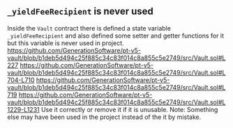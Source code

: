 ## `_yieldFeeRecipient` is never used
Inside the `Vault` contract there is defined a state variable `_yieldFeeRecipient` and also defined some setter and getter functions for it but this variable is never used in project.
https://github.com/GenerationSoftware/pt-v5-vault/blob/b1deb5d494c25f885c34c83f014c8a855c5e2749/src/Vault.sol#L227
https://github.com/GenerationSoftware/pt-v5-vault/blob/b1deb5d494c25f885c34c83f014c8a855c5e2749/src/Vault.sol#L704-L710
https://github.com/GenerationSoftware/pt-v5-vault/blob/b1deb5d494c25f885c34c83f014c8a855c5e2749/src/Vault.sol#L719
https://github.com/GenerationSoftware/pt-v5-vault/blob/b1deb5d494c25f885c34c83f014c8a855c5e2749/src/Vault.sol#L1229-L1231
Use it correctly or remove it if it is unusable.
Note: Something else may have been used in the project instead of the it by mistake.
